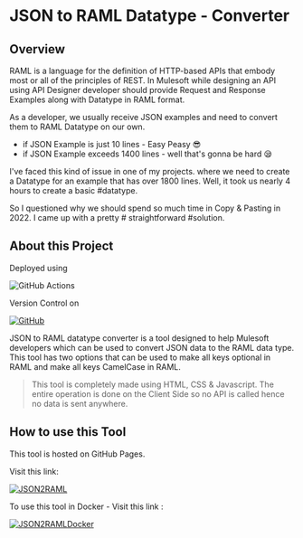 # JSON to RAML Datatype - Converter

## Overview
RAML is a language for the definition of HTTP-based APIs that embody most or all of the principles of REST. In Mulesoft while designing an API using API Designer developer should provide Request and Response Examples along with Datatype in RAML format.

As a developer, we usually receive JSON examples and need to convert them to RAML Datatype on our own. 

- if JSON Example is just 10 lines - Easy Peasy 😎
- if JSON Example exceeds 1400 lines - well that's gonna be hard 😪

I've faced this kind of issue in one of my projects. where we need to create a Datatype for an example that has over 1800 lines. Well, it took us nearly 4 hours to create a basic #datatype.

So I questioned why we should spend so much time in Copy & Pasting in 2022. I came up with a pretty # straightforward #solution.

## About this Project
Deployed using 

![GitHub Actions](https://img.shields.io/badge/github%20actions-%232671E5.svg?style=for-the-badge&logo=githubactions&logoColor=white)

Version Control on

[![GitHub](https://img.shields.io/badge/github-%23121011.svg?style=for-the-badge&logo=github&logoColor=white)](https://github.com/Upendra-Thunuguntla/JSON2RAML-Converter)

JSON to RAML datatype converter is a tool designed to help Mulesoft developers which can be used to convert JSON data to the RAML data type. This tool has two options that can be used to make all keys optional in RAML and make all keys CamelCase in RAML.

> This tool is completely made using HTML, CSS & Javascript. The entire operation is done on the Client Side so no API is called hence no data is sent anywhere.

## How to use this Tool
This tool is hosted on GitHub Pages. 

Visit this link:

[![JSON2RAML](https://dabuttonfactory.com/button.png?t=JSON+to+RAML+Converter&f=Open+Sans-Bold&ts=18&tc=fff&hp=25&vp=15&c=11&bgt=unicolored&bgc=007bff)](https://bit.ly/JSON2RAML) 


To use this tool in Docker - Visit this link : 

[![JSON2RAMLDocker](https://ml.globenewswire.com/Resource/Download/c83c4886-b215-4cf0-a973-64b8f65e7003?size=1)](https://hub.docker.com/repository/docker/upendrathunuguntla/json2raml/general) 
